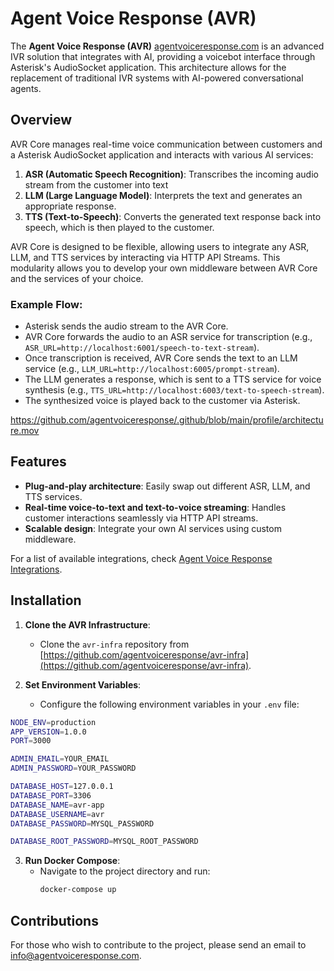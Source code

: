 # Agent Voice Response (AVR)

The **Agent Voice Response (AVR)** [agentvoiceresponse.com](https://www.agentvoiceresponse.com/) is an advanced IVR solution that integrates with AI, providing a voicebot interface through Asterisk's AudioSocket application. This architecture allows for the replacement of traditional IVR systems with AI-powered conversational agents.

## Overview

AVR Core manages real-time voice communication between customers and a Asterisk AudioSocket application and interacts with various AI services:

1. **ASR (Automatic Speech Recognition)**: Transcribes the incoming audio stream from the customer into text 
2. **LLM (Large Language Model)**: Interprets the text and generates an appropriate response. 
3. **TTS (Text-to-Speech)**: Converts the generated text response back into speech, which is then played to the customer. 

AVR Core is designed to be flexible, allowing users to integrate any ASR, LLM, and TTS services by interacting via HTTP API Streams. This modularity allows you to develop your own middleware between AVR Core and the services of your choice.

### Example Flow:
- Asterisk sends the audio stream to the AVR Core.
- AVR Core forwards the audio to an ASR service for transcription (e.g., `ASR_URL=http://localhost:6001/speech-to-text-stream`).
- Once transcription is received, AVR Core sends the text to an LLM service (e.g., `LLM_URL=http://localhost:6005/prompt-stream`).
- The LLM generates a response, which is sent to a TTS service for voice synthesis (e.g., `TTS_URL=http://localhost:6003/text-to-speech-stream`).
- The synthesized voice is played back to the customer via Asterisk.

https://github.com/agentvoiceresponse/.github/blob/main/profile/architecture.mov

## Features
- **Plug-and-play architecture**: Easily swap out different ASR, LLM, and TTS services.
- **Real-time voice-to-text and text-to-voice streaming**: Handles customer interactions seamlessly via HTTP API streams.
- **Scalable design**: Integrate your own AI services using custom middleware.
  
For a list of available integrations, check [Agent Voice Response Integrations](https://github.com/orgs/agentvoiceresponse/repositories).

## Installation

1. **Clone the AVR Infrastructure**: 
   - Clone the `avr-infra` repository from [https://github.com/agentvoiceresponse/avr-infra](https://github.com/agentvoiceresponse/avr-infra).

2. **Set Environment Variables**:
   - Configure the following environment variables in your `.env` file:
```bash
NODE_ENV=production
APP_VERSION=1.0.0
PORT=3000

ADMIN_EMAIL=YOUR_EMAIL
ADMIN_PASSWORD=YOUR_PASSWORD

DATABASE_HOST=127.0.0.1
DATABASE_PORT=3306
DATABASE_NAME=avr-app
DATABASE_USERNAME=avr
DATABASE_PASSWORD=MYSQL_PASSWORD

DATABASE_ROOT_PASSWORD=MYSQL_ROOT_PASSWORD
```

3. **Run Docker Compose**:
   - Navigate to the project directory and run:
     ```bash
     docker-compose up
     ```

## Contributions

For those who wish to contribute to the project, please send an email to [info@agentvoiceresponse.com](mailto:info@agentvoiceresponse.com).
